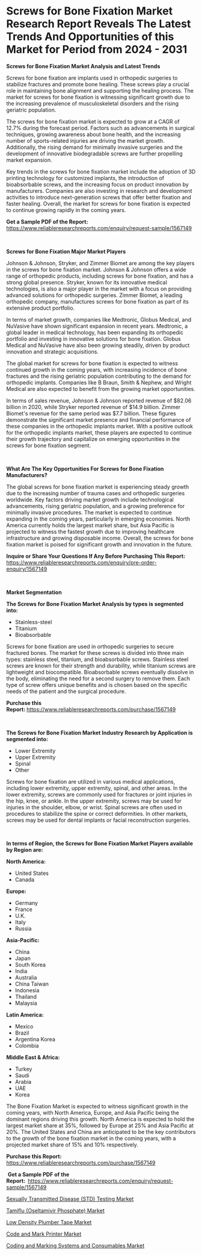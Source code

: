 <p><h1>Screws for Bone Fixation Market Research Report Reveals The Latest Trends And Opportunities of this Market for Period from 2024 - 2031</h1></p><p><strong>Screws for Bone Fixation Market Analysis and Latest Trends</strong></p>
<p><p>Screws for bone fixation are implants used in orthopedic surgeries to stabilize fractures and promote bone healing. These screws play a crucial role in maintaining bone alignment and supporting the healing process. The market for screws for bone fixation is witnessing significant growth due to the increasing prevalence of musculoskeletal disorders and the rising geriatric population.</p><p>The screws for bone fixation market is expected to grow at a CAGR of 12.7% during the forecast period. Factors such as advancements in surgical techniques, growing awareness about bone health, and the increasing number of sports-related injuries are driving the market growth. Additionally, the rising demand for minimally invasive surgeries and the development of innovative biodegradable screws are further propelling market expansion.</p><p>Key trends in the screws for bone fixation market include the adoption of 3D printing technology for customized implants, the introduction of bioabsorbable screws, and the increasing focus on product innovation by manufacturers. Companies are also investing in research and development activities to introduce next-generation screws that offer better fixation and faster healing. Overall, the market for screws for bone fixation is expected to continue growing rapidly in the coming years.</p></p>
<p><strong>Get a Sample PDF of the Report:&nbsp;</strong> <a href="https://www.reliableresearchreports.com/enquiry/request-sample/1567149">https://www.reliableresearchreports.com/enquiry/request-sample/1567149</a></p>
<p>&nbsp;</p>
<p><strong>Screws for Bone Fixation Major Market Players</strong></p>
<p><p>Johnson & Johnson, Stryker, and Zimmer Biomet are among the key players in the screws for bone fixation market. Johnson & Johnson offers a wide range of orthopedic products, including screws for bone fixation, and has a strong global presence. Stryker, known for its innovative medical technologies, is also a major player in the market with a focus on providing advanced solutions for orthopedic surgeries. Zimmer Biomet, a leading orthopedic company, manufactures screws for bone fixation as part of its extensive product portfolio.</p><p>In terms of market growth, companies like Medtronic, Globus Medical, and NuVasive have shown significant expansion in recent years. Medtronic, a global leader in medical technology, has been expanding its orthopedic portfolio and investing in innovative solutions for bone fixation. Globus Medical and NuVasive have also been growing steadily, driven by product innovation and strategic acquisitions.</p><p>The global market for screws for bone fixation is expected to witness continued growth in the coming years, with increasing incidence of bone fractures and the rising geriatric population contributing to the demand for orthopedic implants. Companies like B Braun, Smith & Nephew, and Wright Medical are also expected to benefit from the growing market opportunities.</p><p>In terms of sales revenue, Johnson & Johnson reported revenue of $82.06 billion in 2020, while Stryker reported revenue of $14.9 billion. Zimmer Biomet's revenue for the same period was $7.7 billion. These figures demonstrate the significant market presence and financial performance of these companies in the orthopedic implants market. With a positive outlook for the orthopedic implants market, these players are expected to continue their growth trajectory and capitalize on emerging opportunities in the screws for bone fixation segment.</p></p>
<p>&nbsp;</p>
<p><strong>What Are The Key Opportunities For Screws for Bone Fixation Manufacturers?</strong></p>
<p><p>The global screws for bone fixation market is experiencing steady growth due to the increasing number of trauma cases and orthopedic surgeries worldwide. Key factors driving market growth include technological advancements, rising geriatric population, and a growing preference for minimally invasive procedures. The market is expected to continue expanding in the coming years, particularly in emerging economies. North America currently holds the largest market share, but Asia Pacific is projected to witness the fastest growth due to improving healthcare infrastructure and growing disposable income. Overall, the screws for bone fixation market is poised for significant growth and innovation in the future.</p></p>
<p><strong>Inquire or Share Your Questions If Any Before Purchasing This Report:</strong> <a href="https://www.reliableresearchreports.com/enquiry/pre-order-enquiry/1567149">https://www.reliableresearchreports.com/enquiry/pre-order-enquiry/1567149</a></p>
<p>&nbsp;</p>
<p><strong>Market Segmentation</strong></p>
<p><strong>The Screws for Bone Fixation Market Analysis by types is segmented into:</strong></p>
<p><ul><li>Stainless-steel</li><li>Titanium</li><li>Bioabsorbable</li></ul></p>
<p><p>Screws for bone fixation are used in orthopedic surgeries to secure fractured bones. The market for these screws is divided into three main types: stainless steel, titanium, and bioabsorbable screws. Stainless steel screws are known for their strength and durability, while titanium screws are lightweight and biocompatible. Bioabsorbable screws eventually dissolve in the body, eliminating the need for a second surgery to remove them. Each type of screw offers unique benefits and is chosen based on the specific needs of the patient and the surgical procedure.</p></p>
<p><strong>Purchase this Report:&nbsp;</strong><a href="https://www.reliableresearchreports.com/purchase/1567149">https://www.reliableresearchreports.com/purchase/1567149</a></p>
<p>&nbsp;</p>
<p><strong>The Screws for Bone Fixation Market Industry Research by Application is segmented into:</strong></p>
<p><ul><li>Lower Extremity</li><li>Upper Extremity</li><li>Spinal</li><li>Other</li></ul></p>
<p><p>Screws for bone fixation are utilized in various medical applications, including lower extremity, upper extremity, spinal, and other areas. In the lower extremity, screws are commonly used for fractures or joint injuries in the hip, knee, or ankle. In the upper extremity, screws may be used for injuries in the shoulder, elbow, or wrist. Spinal screws are often used in procedures to stabilize the spine or correct deformities. In other markets, screws may be used for dental implants or facial reconstruction surgeries.</p></p>
<p>&nbsp;</p>
<p><strong>In terms of Region, the Screws for Bone Fixation Market Players available by Region are:</strong></p>
<p>
    <p> <strong> North America: </strong>
        <ul>
            <li>United States</li>
            <li>Canada</li>
        </ul>
        </p> 
    <p> <strong> Europe: </strong>
        <ul>
            <li>Germany</li>
            <li>France</li>
            <li>U.K.</li>
            <li>Italy</li>
            <li>Russia</li>
        </ul>
        </p> 
    <p> <strong> Asia-Pacific: </strong>
        <ul>
            <li>China</li>
            <li>Japan</li>
            <li>South Korea</li>
            <li>India</li>
            <li>Australia</li>
            <li>China Taiwan</li>
            <li>Indonesia</li>
            <li>Thailand</li>
            <li>Malaysia</li>
        </ul>
        </p> 
    <p> <strong> Latin America: </strong>
        <ul>
            <li>Mexico</li>
            <li>Brazil</li>
            <li>Argentina Korea</li>
            <li>Colombia</li>
        </ul>
        </p> 
    <p> <strong> Middle East & Africa: </strong>
        <ul>
            <li>Turkey</li>
            <li>Saudi</li>
            <li>Arabia</li>
            <li>UAE</li>
            <li>Korea</li>
        </ul>
    </p>
    </p>
<p><p>The Bone Fixation Market is expected to witness significant growth in the coming years, with North America, Europe, and Asia Pacific being the dominant regions driving this growth. North America is expected to hold the largest market share at 35%, followed by Europe at 25% and Asia Pacific at 20%. The United States and China are anticipated to be the key contributors to the growth of the bone fixation market in the coming years, with a projected market share of 15% and 10% respectively.</p></p>
<p><strong>Purchase this Report: </strong><a href="https://www.reliableresearchreports.com/purchase/1567149">https://www.reliableresearchreports.com/purchase/1567149</a></p>
<p>&nbsp;<strong>Get a Sample PDF of the Report:&nbsp;&nbsp;</strong><a href="https://www.reliableresearchreports.com/enquiry/request-sample/1567149">https://www.reliableresearchreports.com/enquiry/request-sample/1567149</a></p>
<p><strong></strong></p>
<p><p><a href="https://medium.com/@samanthamills76/sexually-transmitted-disease-std-testing-market-outlook-industry-overview-and-forecast-2024-to-a1c576983022">Sexually Transmitted Disease (STD) Testing Market</a></p><p><a href="https://github.com/nathandecarvalho/Market-Research-Report-List-1/blob/main/tamiflu-oseltamivir-phosphate-market.md">Tamiflu (Oseltamivir Phosphate) Market</a></p><p><a href="https://github.com/kosella/Market-Research-Report-List-1/blob/main/low-density-plumber-tape-market.md">Low Density Plumber Tape Market</a></p><p><a href="https://issuu.com/reportprime-2/docs/code-and-mark-printer-market-size-2030.pptx">Code and Mark Printer Market</a></p><p><a href="https://issuu.com/reportprime-2/docs/coding-and-marking-systems-and-consumables-market-">Coding and Marking Systems and Consumables Market</a></p></p>